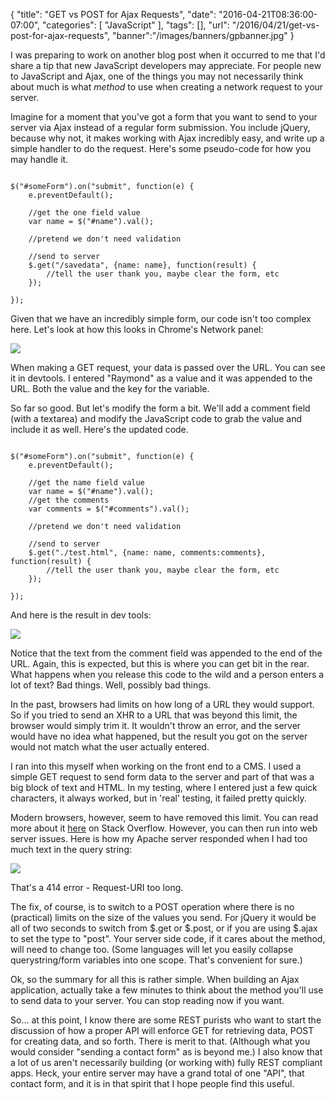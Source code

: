 
{
	"title": "GET vs POST for Ajax Requests",
	"date": "2016-04-21T08:36:00-07:00",
	"categories": [
		"JavaScript"
	],
	"tags": [],
	"url": "/2016/04/21/get-vs-post-for-ajax-requests",
	"banner":"/images/banners/gpbanner.jpg"
}

I was preparing to work on another blog post when it occurred to me that I'd share a tip that new JavaScript developers may appreciate. For people new to JavaScript and Ajax, one of the things you may not necessarily think about much is what *method* to use when creating a network request to your server.

<!--more-->

Imagine for a moment that you've got a form that you want to send to your server via Ajax instead of a regular form submission. You include jQuery, because why not, it makes working with Ajax incredibly easy, and write up a simple handler to do the request. Here's some pseudo-code for how you may handle it. 

<pre><code class="language-javascript">
$("#someForm").on("submit", function(e) {
	e.preventDefault();
	
	//get the one field value
	var name = $("#name").val();
	
	//pretend we don't need validation
	
	//send to server
	$.get("/savedata", {name: name}, function(result) {
		//tell the user thank you, maybe clear the form, etc
	});
	
});
</code></pre>

Given that we have an incredibly simple form, our code isn't too complex here. Let's look at how this looks in Chrome's Network panel:

<img src="https://static.raymondcamden.com/images/2016/04/gp1.jpg" class="imgborder">

When making a GET request, your data is passed over the URL. You can see it in devtools. I entered "Raymond" as a value and it was appended to the URL. Both the value and the key for the variable. 

So far so good. But let's modify the form a bit. We'll add a comment field (with a textarea) and modify the JavaScript code to grab the value and include it as well. Here's the updated code.

<pre><code class="language-javascript">
$("#someForm").on("submit", function(e) {
	e.preventDefault();
	
	//get the name field value
	var name = $("#name").val();
	//get the comments
	var comments = $("#comments").val();
				
	//pretend we don't need validation
	
	//send to server
	$.get("./test.html", {name: name, comments:comments}, function(result) {
		//tell the user thank you, maybe clear the form, etc
	});
	
});
</code></pre>

And here is the result in dev tools:

<img src="https://static.raymondcamden.com/images/2016/04/gp2a.jpg" class="imgborder">

Notice that the text from the comment field was appended to the end of the URL. Again, this is expected, but this is where you can get bit in the rear. What happens when you release this code to the wild and a person enters a lot of text? Bad things. Well, possibly bad things.

In the past, browsers had limits on how long of a URL they would support. So if you tried to send an XHR to a URL that was beyond this limit, the browser would simply trim it. It wouldn't throw an error, and the server would have no idea what happened, but the result you got on the server would not match what the user actually entered.

I ran into this myself when working on the front end to a CMS. I used a simple GET request to send form data to the server and part of that was a big block of text and HTML. In my testing, where I entered just a few quick characters, it always worked, but in 'real' testing, it failed pretty quickly.

Modern browsers, however, seem to have removed this limit. You can read more about it [here](http://stackoverflow.com/a/15090286/52160) on Stack Overflow. However, you can then run into web server issues. Here is how my Apache server responded when I had too much text in the query string:

<img src="https://static.raymondcamden.com/images/2016/04/gp3.jpg" class="imgborder">

That's a 414 error - Request-URI too long.

The fix, of course, is to switch to a POST operation where there is no (practical) limits on the size of the values you send. For jQuery it would be all of two seconds to switch from $.get or $.post, or if you are using $.ajax to set the type to "post". Your server side code, if it cares about the method, will need to change too. (Some languages will let you easily collapse querystring/form variables into one scope. That's convenient for sure.)

Ok, so the summary for all this is rather simple. When building an Ajax application, actually take a few minutes to think about the method you'll use to send data to your server. You can stop reading now if you want.

So... at this point, I know there are some REST purists who want to start the discussion of how a proper API will enforce GET for retrieving data, POST for creating data, and so forth. There is merit to that. (Although what you would consider "sending a contact form" as is beyond me.) I also know that a lot of us aren't necessarily building (or working with) fully REST compliant apps. Heck, your entire server may have a grand total of one "API", that contact form, and it is in that spirit that I hope people find this useful.


